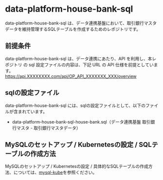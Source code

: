 # data-platform-house-bank-sql  
data-platform-house-bank-sql は、データ連携基盤において、取引銀行マスタデータを維持管理するSQLテーブルを作成するためのレポジトリです。  

## 前提条件  
data-platform-house-bank-sql は、データ連携にあたり、API を利用し、本レポジトリ の sql 設定ファイルの内容は、下記 URL の API 仕様を前提としています。  
https://api.XXXXXXXX.com/api/OP_API_XXXXXXX_XXX/overview      

## sqlの設定ファイル

data-platform-house-bank-sql には、sqlの設定ファイルとして、以下のファイルが含まれています。  

* data-platform-house-bank-sql-house-bank.sql（データ連携基盤 取引銀行マスタ - 取引銀行マスタデータ）

## MySQLのセットアップ / Kubernetesの設定 / SQLテーブルの作成方法
MySQLのセットアップ / Kubernetesの設定 / 具体的なSQLテーブルの作成方法、については、[mysql-kube](https://github.com/latonaio/mysql-kube)を参照ください。
